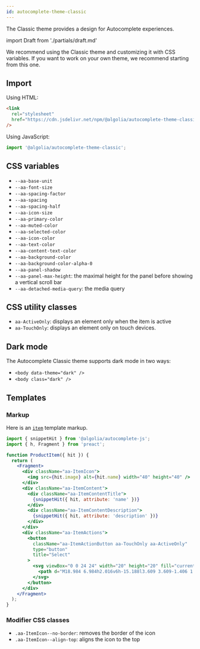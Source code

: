 ```yaml
---
id: autocomplete-theme-classic
---
```


The Classic theme provides a design for Autocomplete experiences.

import Draft from './partials/draft.md'

<Draft />

We recommend using the Classic theme and customizing it with CSS variables. If you want to work on your own theme, we recommend starting from this one.

## Import

Using HTML:

```html
<link
  rel="stylesheet"
  href="https://cdn.jsdelivr.net/npm/@algolia/autocomplete-theme-classic@alpha"
/>
```

Using JavaScript:

```js
import '@algolia/autocomplete-theme-classic';
```

## CSS variables

- `--aa-base-unit`
- `--aa-font-size`
- `--aa-spacing-factor`
- `--aa-spacing`
- `--aa-spacing-half`
- `--aa-icon-size`
- `--aa-primary-color`
- `--aa-muted-color`
- `--aa-selected-color`
- `--aa-icon-color`
- `--aa-text-color`
- `--aa-content-text-color`
- `--aa-background-color`
- `--aa-background-color-alpha-0`
- `--aa-panel-shadow`
- `--aa-panel-max-height`: the maximal height for the panel before showing a vertical scroll bar
- `--aa-detached-media-query`: the media query

## CSS utility classes

- `aa-ActiveOnly`: displays an element only when the item is active
- `aa-TouchOnly`: displays an element only on touch devices.

## Dark mode

The Autocomplete Classic theme supports dark mode in two ways:

- `<body data-theme="dark" />`
- `<body class="dark" />`

## Templates

### Markup

Here is an [`item`](templates#item) template markup.

```jsx
import { snippetHit } from '@algolia/autocomplete-js';
import { h, Fragment } from 'preact';

function ProductItem({ hit }) {
  return (
    <Fragment>
      <div className="aa-ItemIcon">
        <img src={hit.image} alt={hit.name} width="40" height="40" />
      </div>
      <div className="aa-ItemContent">
        <div className="aa-ItemContentTitle">
          {snippetHit({ hit, attribute: 'name' })}
        </div>
        <div className="aa-ItemContentDescription">
          {snippetHit({ hit, attribute: 'description' })}
        </div>
      </div>
      <div className="aa-ItemActions">
        <button
          className="aa-ItemActionButton aa-TouchOnly aa-ActiveOnly"
          type="button"
          title="Select"
        >
          <svg viewBox="0 0 24 24" width="20" height="20" fill="currentColor">
            <path d="M18.984 6.984h2.016v6h-15.188l3.609 3.609-1.406 1.406-6-6 6-6 1.406 1.406-3.609 3.609h13.172v-4.031z" />
          </svg>
        </button>
      </div>
    </Fragment>
  );
}
```

### Modifier CSS classes

- `.aa-ItemIcon--no-border`: removes the border of the icon
- `.aa-ItemIcon--align-top`: aligns the icon to the top
